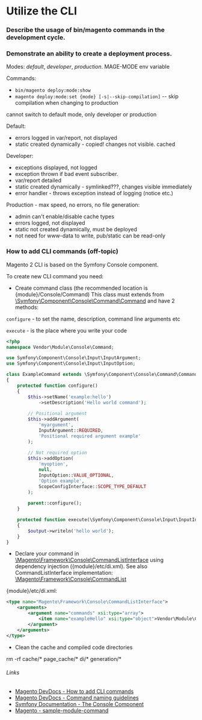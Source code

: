 # Utilize the CLI

### Describe the usage of bin/magento commands in the development cycle.

### Demonstrate an ability to create a deployment process.
Modes: *default*, *developer*, *production*. MAGE-MODE env variable

Commands:

- `bin/magento deploy:mode:show`
- `magento deploy:mode:set {mode} [-s|--skip-compilation]` -- skip compilation when changing to production

cannot switch to default mode, only developer or production

Default:

- errors logged in var/report, not displayed
- static created dynamically - copied! changes not visible. cached

Developer:

- exceptions displayed, not logged
- exception thrown if bad event subscriber.
- var/report detailed
- static created dynamically - symlinked???, changes visible immediately
- error handler - throws exception instead of logging (notice etc.)

Production - max speed, no errors, no file generation:

- admin can't enable/disable cache types
- errors logged, not displayed
- static not created dynamically, must be deployed
- not need for www-data to write, pub/static can be read-only

### How to add CLI commands (off-topic)

Magento 2 CLI is based on the Symfony Console component.

To create new CLI command you need:
- Create command class (the recommended location is {module}/Console/Command)
This class must extends from [\Symfony\Component\Console\Command\Command](https://github.com/symfony/console/blob/master/Command/Command.php) and have 2 methods:

`configure` -  to set the name, description, command line arguments etc

`execute` - is the place where you write your code

```php
<?php
namespace Vendor\Module\Console\Command;

use Symfony\Component\Console\Input\InputArgument;
use Symfony\Component\Console\Input\InputOption;

class ExampleCommand extends \Symfony\Component\Console\Command\Command
{
    protected function configure()
    {
        $this->setName('example:hello')
            ->setDescription('Hello world command');
        
        // Positional argument
        $this->addArgument(
            'myargument',
            InputArgument::REQUIRED,
            'Positional required argument example'
        );
        
        // Not required option
        $this->addOption(
            'myoption',
            null,
            InputOption::VALUE_OPTIONAL,
            'Option example',
            ScopeConfigInterface::SCOPE_TYPE_DEFAULT
        );
        
        parent::configure();
    }

    protected function execute(\Symfony\Component\Console\Input\InputInterface $input, \Symfony\Component\Console\Output\OutputInterface $output)
    {
        $output->writeln('hello world');
    }
}
```

- Declare your command in [\Magento\Framework\Console\CommandListInterface](https://github.com/magento/magento2/blob/2.2-develop/lib/internal/Magento/Framework/Console/CommandListInterface.php) using dependency injection ({module}/etc/di.xml).
See also CommandListInterface implementation: [\Magento\Framework\Console\CommandList](https://github.com/magento/magento2/blob/2.2-develop/lib/internal/Magento/Framework/Console/CommandList.php)

{module}/etc/di.xml:
```xml
<type name="Magento\Framework\Console\CommandListInterface">
    <arguments>
        <argument name="commands" xsi:type="array">
            <item name="exampleHello" xsi:type="object">Vendor\Module\Console\Command\ExampleCommand</item>
        </argument>
    </arguments>
</type>
```

- Clean the cache and compiled code directories

rm -rf cache/* page_cache/* di/* generation/*

###### Links
- [Magento DevDocs - How to add CLI commands](https://devdocs.magento.com/guides/v2.2/extension-dev-guide/cli-cmds/cli-howto.html)
- [Magento DevDocs - Command naming guidelines](https://devdocs.magento.com/guides/v2.2/extension-dev-guide/cli-cmds/cli-naming-guidelines.html)
- [Symfony Documentation - The Console Component](https://symfony.com/doc/3.4/components/console.html)
- [Magento - sample-module-command](https://github.com/magento/magento2-samples/tree/master/sample-module-command)
